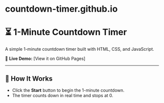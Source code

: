 # countdown-timer.github.io

# ⏳ 1-Minute Countdown Timer

A simple 1-minute countdown timer built with HTML, CSS, and JavaScript.

🔗 **Live Demo:** [View it on GitHub Pages]

---

## 🚀 How It Works

- Click the **Start** button to begin the 1-minute countdown.
- The timer counts down in real time and stops at 0.
